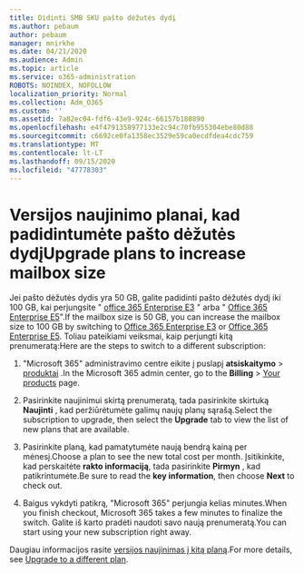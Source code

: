 ```yaml
---
title: Didinti SMB SKU pašto dėžutės dydį
ms.author: pebaum
author: pebaum
manager: mnirkhe
ms.date: 04/21/2020
ms.audience: Admin
ms.topic: article
ms.service: o365-administration
ROBOTS: NOINDEX, NOFOLLOW
localization_priority: Normal
ms.collection: Adm_O365
ms.custom: ''
ms.assetid: 7a82ec04-fdf6-43e9-924c-66157b180890
ms.openlocfilehash: e4f4791358977133e2c94c70fb955304ebe80d88
ms.sourcegitcommit: c6692ce0fa1358ec3529e59ca0ecdfdea4cdc759
ms.translationtype: MT
ms.contentlocale: lt-LT
ms.lasthandoff: 09/15/2020
ms.locfileid: "47778303"
---
```

# <a name="upgrade-plans-to-increase-mailbox-size"></a><span data-ttu-id="e5329-102">Versijos naujinimo planai, kad padidintumėte pašto dėžutės dydį</span><span class="sxs-lookup"><span data-stu-id="e5329-102">Upgrade plans to increase mailbox size</span></span>

<span data-ttu-id="e5329-103">Jei pašto dėžutės dydis yra 50 GB, galite padidinti pašto dėžutės dydį iki 100 GB, kai perjungsite " [office 365 Enterprise E3](https://products.office.com/business/office-365-enterprise-e3-business-software) " arba " [Office 365 Enterprise E5](https://products.office.com/business/office-365-enterprise-e5-business-software)".</span><span class="sxs-lookup"><span data-stu-id="e5329-103">If the mailbox size is 50 GB, you can increase the mailbox size to 100 GB by switching to [Office 365 Enterprise E3](https://products.office.com/business/office-365-enterprise-e3-business-software) or [Office 365 Enterprise E5](https://products.office.com/business/office-365-enterprise-e5-business-software).</span></span> <span data-ttu-id="e5329-104">Toliau pateikiami veiksmai, kaip perjungti kitą prenumeratą:</span><span class="sxs-lookup"><span data-stu-id="e5329-104">Here are the steps to switch to a different subscription:</span></span>
  
1. <span data-ttu-id="e5329-105">"Microsoft 365" administravimo centre eikite į puslapį **atsiskaitymo**  >  [produktai](https://go.microsoft.com/fwlink/p/?linkid=842054) .</span><span class="sxs-lookup"><span data-stu-id="e5329-105">In the Microsoft 365 admin center, go to the **Billing** > [Your products](https://go.microsoft.com/fwlink/p/?linkid=842054) page.</span></span>

2. <span data-ttu-id="e5329-106">Pasirinkite naujinimui skirtą prenumeratą, tada pasirinkite skirtuką **Naujinti** , kad peržiūrėtumėte galimų naujų planų sąrašą.</span><span class="sxs-lookup"><span data-stu-id="e5329-106">Select the subscription to upgrade, then select the **Upgrade** tab to view the list of new plans that are available.</span></span>

3. <span data-ttu-id="e5329-107">Pasirinkite planą, kad pamatytumėte naują bendrą kainą per mėnesį.</span><span class="sxs-lookup"><span data-stu-id="e5329-107">Choose a plan to see the new total cost per month.</span></span> <span data-ttu-id="e5329-108">Įsitikinkite, kad perskaitėte **rakto informaciją**, tada pasirinkite **Pirmyn** , kad patikrintumėte.</span><span class="sxs-lookup"><span data-stu-id="e5329-108">Be sure to read the **key information**, then choose **Next** to check out.</span></span>

4. <span data-ttu-id="e5329-109">Baigus vykdyti patikrą, "Microsoft 365" perjungia kelias minutes.</span><span class="sxs-lookup"><span data-stu-id="e5329-109">When you finish checkout, Microsoft 365 takes a few minutes to finalize the switch.</span></span> <span data-ttu-id="e5329-110">Galite iš karto pradėti naudoti savo naują prenumeratą.</span><span class="sxs-lookup"><span data-stu-id="e5329-110">You can start using your new subscription right away.</span></span>

<span data-ttu-id="e5329-111">Daugiau informacijos rasite [versijos naujinimas į kitą planą](https://docs.microsoft.com/microsoft-365/commerce/subscriptions/upgrade-to-different-plan).</span><span class="sxs-lookup"><span data-stu-id="e5329-111">For more details, see [Upgrade to a different plan](https://docs.microsoft.com/microsoft-365/commerce/subscriptions/upgrade-to-different-plan).</span></span>